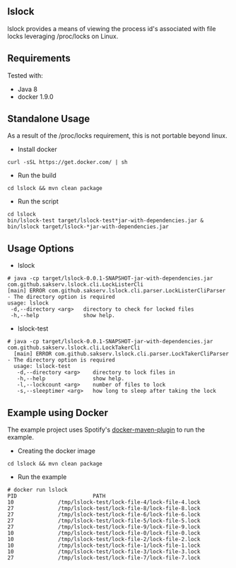 lslock
------
lslock provides a means of viewing the process id's associated with file locks leveraging /proc/locks on Linux.

Requirements
------------
Tested with:
* Java 8
* docker 1.9.0

Standalone Usage
-----
As a result of the /proc/locks requirement, this is not portable beyond linux.

* Install docker
```
curl -sSL https://get.docker.com/ | sh
```

* Run the build
```
cd lslock && mvn clean package
```

* Run the script
```
cd lslock
bin/lslock-test target/lslock-test*jar-with-dependencies.jar &
bin/lslock target/lslock-*jar-with-dependencies.jar
```

Usage Options
-------------
* lslock
```
# java -cp target/lslock-0.0.1-SNAPSHOT-jar-with-dependencies.jar com.github.sakserv.lslock.cli.LockListerCli
[main] ERROR com.github.sakserv.lslock.cli.parser.LockListerCliParser - The directory option is required
usage: lslock
 -d,--directory <arg>   directory to check for locked files
 -h,--help              show help.
```

* lslock-test
```
# java -cp target/lslock-0.0.1-SNAPSHOT-jar-with-dependencies.jar com.github.sakserv.lslock.cli.LockTakerCli
  [main] ERROR com.github.sakserv.lslock.cli.parser.LockTakerCliParser - The directory option is required
  usage: lslock-test
   -d,--directory <arg>    directory to lock files in
   -h,--help               show help.
   -l,--lockcount <arg>    number of files to lock
   -s,--sleeptimer <arg>   how long to sleep after taking the lock
```


Example using Docker
-------
The example project uses Spotify's [docker-maven-plugin](https://github.com/spotify/docker-maven-plugin) to run the example.

* Creating the docker image
```
cd lslock && mvn clean package
```

* Run the example
```
# docker run lslock
PID                        PATH
10              /tmp/lslock-test/lock-file-4/lock-file-4.lock
27              /tmp/lslock-test/lock-file-8/lock-file-8.lock
27              /tmp/lslock-test/lock-file-6/lock-file-6.lock
27              /tmp/lslock-test/lock-file-5/lock-file-5.lock
27              /tmp/lslock-test/lock-file-9/lock-file-9.lock
10              /tmp/lslock-test/lock-file-0/lock-file-0.lock
10              /tmp/lslock-test/lock-file-2/lock-file-2.lock
10              /tmp/lslock-test/lock-file-1/lock-file-1.lock
10              /tmp/lslock-test/lock-file-3/lock-file-3.lock
27              /tmp/lslock-test/lock-file-7/lock-file-7.lock
```


